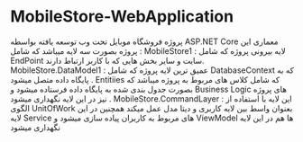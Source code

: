 # MobileStore-WebApplication
پروژه فروشگاه موبایل تحت وب توسعه یافته بواسطه ASP.NET Core
معماری این پروژه بصورت سه لایه میباشد که شامل :
MobileStore1 : لایه بیرونی پروژه که شامل EndPoint سایت و سایر بخش هایی که با کاربر ارتباط دارند.
MobileStore.DataModel1 : عمیق ترین لایه پروژه که شامل DatabaseContext که به پایگاه داده متصل میشود . Entitiies که شامل کلاس های مربوط به پروژه میباشد که بصورت جدول بندی شده به پایگاه داده فرستاده میشود و Business Logic های پروژه نیز در این لایه نگهداری میشود .
MobileStore.CommandLayer : این لایه با استفاده از الگوی UnitOfWork بعنوان واسط بین لایه کاربری و دیتا مدل عمل میکند همچنین در این لایه Service های مربوط به کاربران پیاده سازی میشود و ViewModel ها هم در این لایه نگهداری میشود
